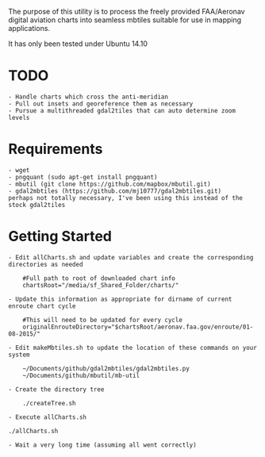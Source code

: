 The purpose of this utility is to process the freely provided FAA/Aeronav digital aviation charts 
into seamless mbtiles suitable for use in mapping applications.

It has only been tested under Ubuntu 14.10

# TODO
    - Handle charts which cross the anti-meridian
    - Pull out insets and georeference them as necessary
    - Pursue a multithreaded gdal2tiles that can auto determine zoom levels

# Requirements
    - wget
    - pngquant (sudo apt-get install pngquant)
    - mbutil (git clone https://github.com/mapbox/mbutil.git)
    - gdal2mbtiles (https://github.com/mj10777/gdal2mbtiles.git)
	perhaps not totally necessary, I've been using this instead of the stock gdal2tiles

# Getting Started
    - Edit allCharts.sh and update variables and create the corresponding directories as needed
	
```
	#Full path to root of downloaded chart info
	chartsRoot="/media/sf_Shared_Folder/charts/"
```
        
    - Update this information as appropriate for dirname of current enroute chart cycle
	
```
	#This will need to be updated for every cycle
	originalEnrouteDirectory="$chartsRoot/aeronav.faa.gov/enroute/01-08-2015/"
```
      
    - Edit makeMbtiles.sh to update the location of these commands on your system
	
```
	~/Documents/github/gdal2mbtiles/gdal2mbtiles.py 
	~/Documents/github/mbutil/mb-util
```
	
    - Create the directory tree
	
```
	./createTree.sh
```
	
    - Execute allCharts.sh
	
```
./allCharts.sh
```
      
    - Wait a very long time (assuming all went correctly)
